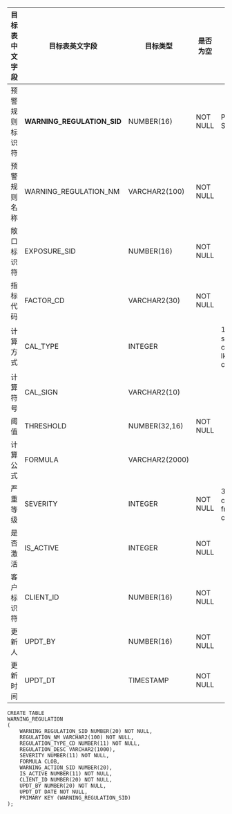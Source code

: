 <!--sec data-title="预警规则表" data-id="section0" data-show=true ces-->

| 目标表中文字段 | 目标表英文字段                    | 目标类型           | 是否为空     | 备注                                       |
| ------- | -------------------------- | -------------- | -------- | ---------------------------------------- |
| 预警规则标识符 | **WARNING_REGULATION_SID** | NUMBER(16)     | NOT NULL | PK  SEQ_WARNING_REGULATION               |
| 预警规则名称  | WARNING_REGULATION_NM      | VARCHAR2(100)  | NOT NULL |                                          |
| 敞口标识符   | EXPOSURE_SID               | NUMBER(16)     | NOT NULL |                                          |
| 指标代码    | FACTOR_CD                  | VARCHAR2(30)   | NOT NULL |                                          |
| 计算方式    | CAL_TYPE                   | INTEGER        |          | 1: 绝对值 2: 同比  3: 环比 select constant_cd, constant_nm from   lkp_numbcode where constant_type = 48 |
| 计算符号    | CAL_SIGN                   | VARCHAR2(10)   |          |                                          |
| 阈值      | THRESHOLD                  | NUMBER(32,16)  | NOT NULL |                                          |
| 计算公式    | FORMULA                    | VARCHAR2(2000) |          |                                          |
| 严重等级    | SEVERITY                   | INTEGER        | NOT NULL | 3 高； 2中； 1低   select   constant_cd, constant_nm from lkp_numbcode where constant_type = 47 |
| 是否激活    | IS_ACTIVE                  | INTEGER        | NOT NULL |                                          |
| 客户标识符   | CLIENT_ID                  | NUMBER(16)     | NOT NULL |                                          |
| 更新人     | UPDT_BY                    | NUMBER(16)     | NOT NULL |                                          |
| 更新时间    | UPDT_DT                    | TIMESTAMP      | NOT NULL |                                          |

<!--endsec-->

<!--sec data-title="DDL" data-id="section1" data-show=true ces-->

    CREATE TABLE
    WARNING_REGULATION
    (
        WARNING_REGULATION_SID NUMBER(20) NOT NULL,
        REGULATION_NM VARCHAR2(100) NOT NULL,
        REGULATION_TYPE_CD NUMBER(11) NOT NULL,
        REGULATION_DESC VARCHAR2(1000),
        SEVERITY NUMBER(11) NOT NULL,
        FORMULA CLOB,
        WARNING_ACTION_SID NUMBER(20),
        IS_ACTIVE NUMBER(11) NOT NULL,
        CLIENT_ID NUMBER(20) NOT NULL,
        UPDT_BY NUMBER(20) NOT NULL,
        UPDT_DT DATE NOT NULL,
        PRIMARY KEY (WARNING_REGULATION_SID)
    );

<!--endsec-->
